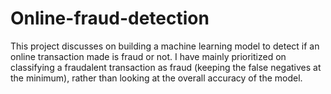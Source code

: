 # Online-fraud-detection
This project discusses on building a machine learning model to detect if an online transaction made is fraud or not.
I have mainly prioritized on classifying a fraudalent transaction as fraud (keeping the false negatives at the minimum), rather than looking at the overall accuracy of the model.
